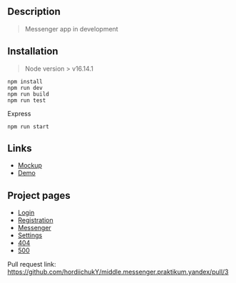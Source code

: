 ## Description

> Messenger app in development

## Installation

> Node version > v16.14.1

```
npm install
npm run dev
npm run build
npm run test
```

Express

```
npm run start
```

## Links

- [Mockup](https://www.figma.com/file/HgnSbCdvzqUgQ6iM2po1DN/messenger)
- [Demo](https://cozy-basbousa-050a54.netlify.app/)

## Project pages

- [Login](https://cozy-basbousa-050a54.netlify.app/)
- [Registration](https://cozy-basbousa-050a54.netlify.app/sign-up)
- [Messenger](https://cozy-basbousa-050a54.netlify.app/messenger)
- [Settings](https://cozy-basbousa-050a54.netlify.app/settings)
- [404](https://cozy-basbousa-050a54.netlify.app/404)
- [500](https://cozy-basbousa-050a54.netlify.app/500)

Pull request link: https://github.com/hordiichukY/middle.messenger.praktikum.yandex/pull/3
